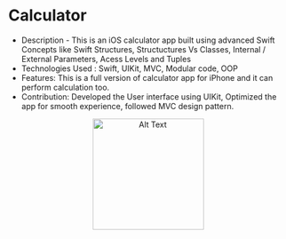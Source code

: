 # Calculator
* Description - This is an iOS calculator app built using advanced Swift Concepts like Swift Structures, Structuctures Vs Classes, Internal / External Parameters, Acess Levels and Tuples
* Technologies Used : Swift, UIKit, MVC, Modular code, OOP
* Features: This is a full version of calculator app for iPhone and it can perform calculation too.
* Contribution: Developed the User interface using UIKit, Optimized the app for smooth experience, followed MVC design pattern.

<p align="center">
  <img src="https://github.com/user-attachments/assets/ed277650-6924-4643-a3c4-87e30be61528" alt="Alt Text" width="200"/>
</p
